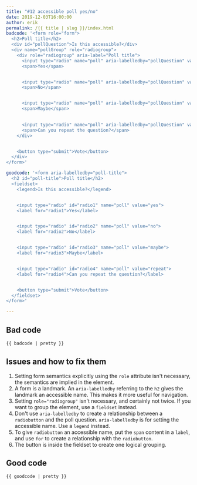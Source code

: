 ```yaml
---
title: "#12 accessible poll yes/no"
date: 2019-12-03T16:00:00
author: erik
permalink: /{{ title | slug }}/index.html
badcode: '<form role="form">
  <h2>Poll title</h2>
  <div id="pollQuestion">Is this accessible?</div>
  <div name="pollGroup" role="radiogroup">
    <div role="radiogroup" aria-label="Poll title">
      <input type="radio" name="poll" aria-labelledby="pollQuestion" value="[object Object]">
      <span>Yes</span>     


      <input type="radio" name="poll" aria-labelledby="pollQuestion" value="[object Object]">
      <span>No</span>   


      <input type="radio" name="poll" aria-labelledby="pollQuestion" value="[object Object]">
      <span>Maybe</span>
      

      <input type="radio" name="poll" aria-labelledby="pollQuestion" value="[object Object]">
      <span>Can you repeat the question?</span>      
    </div>


    <button type="submit">Vote</button>
  </div>
</form>'

goodcode: '<form aria-labelledby="poll-title">
  <h2 id="poll-title">Poll title</h2>
  <fieldset>
    <legend>Is this accessible?</legend>


    <input type="radio" id="radio1" name="poll" value="yes">
    <label for="radio1">Yes</label>


    <input type="radio" id="radio2" name="poll" value="no">
    <label for="radio2">No</label>


    <input type="radio" id="radio3" name="poll" value="maybe">
    <label for="radio3">Maybe</label>


    <input type="radio" id="radio4" name="poll" value="repeat">
    <label for="radio4">Can you repeat the question?</label>  


    <button type="submit">Vote</button>
  </fieldset>
</form>'

---
```


<div class="section bad">

## Bad code

```html
{{ badcode | pretty }}
```
</div>

<div class="section" id="issues">

## Issues and how to fix them

1. Setting form semantics explicitly using the `role` attribute isn't necessary, the semantics are implied in the element.
1. A form is a landmark. An `aria-labelledby` referring to the `h2` gives the landmark an accessible name. This makes it more useful for navigation.
1. Setting `role="radiogroup"` isn't necessary, and certainly not twice. If you want to group the element, use a `fieldset` instead.
1. Don't use `aria-labelledby` to create a relationship between a `radiobutton` and the poll question. `aria-labelledby` is for setting the accessible name. Use a `legend` instead.
1. To give `radiobutton` an accessible name, put the `span` content in a `label`, and use `for` to create a relationship with the `radiobutton`.
1. The button is inside the fieldset to create one logical grouping.

</div>

<div class="section">

## Good code

```html
{{ goodcode | pretty }}
```
</div>


